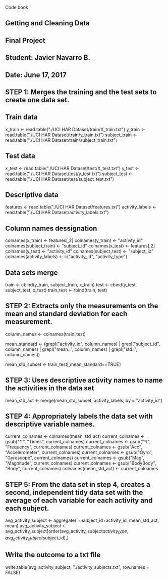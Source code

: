 Code book

## Getting and Cleaning Data
## Final Project
## Student:  Javier Navarro B.
## Date:  June 17, 2017

## STEP 1:  Merges the training and the test sets to create one data set.
## Train data
x_train <- read.table("./UCI HAR Dataset/train/X_train.txt")
y_train <- read.table("./UCI HAR Dataset/train/y_train.txt")
subject_train <- read.table("./UCI HAR Dataset/train/subject_train.txt")

## Test data
x_test <- read.table("./UCI HAR Dataset/test/X_test.txt")
y_test <- read.table("./UCI HAR Dataset/test/y_test.txt")
subject_test <- read.table("./UCI HAR Dataset/test/subject_test.txt")

## Descriptive data
features <- read.table("./UCI HAR Dataset/features.txt")
activity_labels <- read.table("./UCI HAR Dataset/activity_labels.txt")

## Column names dessignation
colnames(x_train) <- features[,2]
colnames(y_train) <- "activity_id"
colnames(subject_train) <- "subject_id"
colnames(x_test) <- features[,2]
colnames(y_test) <- "activity_id"
colnames(subject_test) <- "subject_id"
colnames(activity_labels) <- c("activity_id", "activity_type")

## Data sets merge
train <- cbind(y_train, subject_train, x_train)
test  <- cbind(y_test, subject_test, x_test)
train_test <- rbind(train, test)


## STEP 2:  Extracts only the measurements on the mean and standard deviation for each measurement.
column_names <- colnames(train_test)

mean_standard <- (grepl("activity_id", column_names) | grepl("subject_id", column_names) | grepl("mean..", column_names) | grepl("std..", column_names))

mean_std_subset <- train_test[,mean_standard==TRUE]


## STEP 3:  Uses descriptive activity names to name the activities in the data set
mean_std_act <- merge(mean_std_subset, activity_labels, by = "activity_id")


## STEP 4:  Appropriately labels the data set with descriptive variable names.
current_colnames <- colnames(mean_std_act)
current_colnames <- gsub("^t", "Times", current_colnames)
current_colnames <- gsub("^f", "Frequency", current_colnames)
current_colnames <- gsub("Acc", "Accelerometer", current_colnames)
current_colnames <- gsub("Gyro", "Gyroscope", current_colnames)
current_colnames <- gsub("Mag", "Magnitude", current_colnames)
current_colnames <- gsub("BodyBody", "Body", current_colnames)
colnames(mean_std_act) <- current_colnames

## STEP 5:  From the data set in step 4, creates a second, independent tidy data set with the average of each variable for each activity and each subject.
avg_activity_subject <- aggregate(. ~subject_id+activity_id, mean_std_act, mean)
avg_activity_subject <- avg_activity_subject[order(avg_activity_subject$activity_type, avg_activity_subject$subject_id),]


## Write the outcome to a txt file
write.table(avg_activity_subject, "./activity_subjects.txt", row.names = FALSE)
